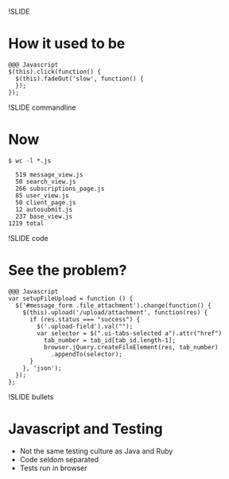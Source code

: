 !SLIDE 
# How it used to be #

    @@@ Javascript
    $(this).click(function() {
      $(this).fadeOut('slow', function() {
      });
    });

!SLIDE commandline
# Now #

    $ wc -l *.js

      519 message_view.js
      50 search_view.js
      266 subscriptions_page.js
      85 user_view.js
      50 client_page.js
      12 autosubmit.js
      237 base_view.js
    1219 total

!SLIDE code
# See the problem?

    @@@ Javascript
    var setupFileUpload = function () {
      $('#message_form .file_attachment').change(function() {
        $(this).upload('/upload/attachment', function(res) {
          if (res.status === "success") {
            $('.upload-field').val("");
            var selector = $(".ui-tabs-selected a").attr("href") 
              tab_number = tab_id[tab_id.length-1];
              browser.jQuery.createFileElement(res, tab_number)
                .appendTo(selector);
          }
        }, 'json');
      });
    }; 

!SLIDE bullets
# Javascript and Testing

* Not the same testing culture as Java and Ruby
* Code seldom separated
* Tests run in browser

